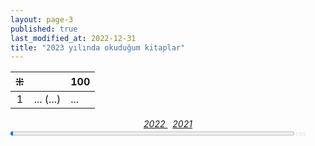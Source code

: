 ```yaml
---
layout: page-3
published: true
last_modified_at: 2022-12-31
title: "2023 yılında okuduğum kitaplar"  
---
```


| ⁜ |  | 100 |
|:---:|:---- |:---- |
| 1 | ... (...) | ...  |
  
<center><span class="link1" style="font-style: italic;"><a href="/2022" title='2022'>2022 </a></span> &nbsp; <span class="link1" style="font-style: italic;"><a href="/2021" title='2021'>2021 </a></span></center>

<div><progress title="1/100" value="1" max="100" style="width: 90%;"></progress><span style="font-size: 50%; color: #dfdfdf; width: 5%" title="reading challenge 2023"> 1/100</span></div>
<div style="clear:both"></div>
